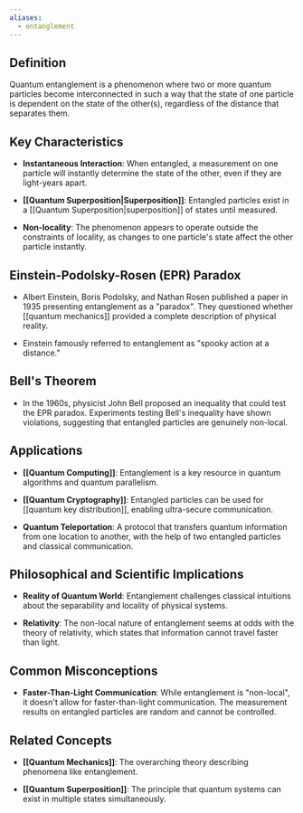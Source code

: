 ```yaml
---
aliases:
  - entanglement
---
```

## Definition

Quantum entanglement is a phenomenon where two or more quantum particles become interconnected in such a way that the state of one particle is dependent on the state of the other(s), regardless of the distance that separates them.

## Key Characteristics

- **Instantaneous Interaction**: When entangled, a measurement on one particle will instantly determine the state of the other, even if they are light-years apart.
    
- **[[Quantum Superposition|Superposition]]**: Entangled particles exist in a [[Quantum Superposition|superposition]] of states until measured.
    
- **Non-locality**: The phenomenon appears to operate outside the constraints of locality, as changes to one particle's state affect the other particle instantly.
    

## Einstein-Podolsky-Rosen (EPR) Paradox

- Albert Einstein, Boris Podolsky, and Nathan Rosen published a paper in 1935 presenting entanglement as a "paradox". They questioned whether [[quantum mechanics]] provided a complete description of physical reality.
    
- Einstein famously referred to entanglement as "spooky action at a distance."
    

## Bell's Theorem

- In the 1960s, physicist John Bell proposed an inequality that could test the EPR paradox. Experiments testing Bell's inequality have shown violations, suggesting that entangled particles are genuinely non-local.

## Applications

- **[[Quantum Computing]]**: Entanglement is a key resource in quantum algorithms and quantum parallelism.
    
- **[[Quantum Cryptography]]**: Entangled particles can be used for [[quantum key distribution]], enabling ultra-secure communication.
    
- **Quantum Teleportation**: A protocol that transfers quantum information from one location to another, with the help of two entangled particles and classical communication.
    

## Philosophical and Scientific Implications

- **Reality of Quantum World**: Entanglement challenges classical intuitions about the separability and locality of physical systems.
    
- **Relativity**: The non-local nature of entanglement seems at odds with the theory of relativity, which states that information cannot travel faster than light.
    

## Common Misconceptions

- **Faster-Than-Light Communication**: While entanglement is "non-local", it doesn't allow for faster-than-light communication. The measurement results on entangled particles are random and cannot be controlled.

## Related Concepts

- **[[Quantum Mechanics]]**: The overarching theory describing phenomena like entanglement.
    
- **[[Quantum Superposition]]**: The principle that quantum systems can exist in multiple states simultaneously.